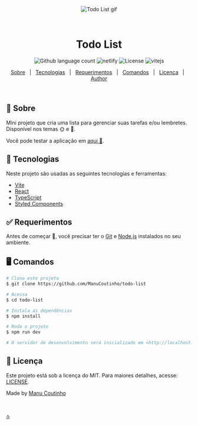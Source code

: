 <div align="center" id="top"> 
  <img src="https://media.giphy.com/media/Q7K3I8uQjPZDhJWmwN/giphy.gif" alt="Todo List gif" />

  &#xa0;  
</div>

<h1 align="center">Todo List</h1>
<p align="center">  
  <img alt="Github language count" src="https://img.shields.io/github/languages/top/ManuCoutinho/todo-list?color=C9184a&style=for-the-badge"> 
  <img alt='netlify' src="https://img.shields.io/badge/Netlify-00C7B7?style=for-the-badge&logo=netlify&logoColor=white"/>
  <img alt="License" src="https://img.shields.io/github/license/ManuCoutinho/todo-list?color=C9184a&style=for-the-badge"> 
  <img alt='vitejs' src='https://img.shields.io/badge/Vite-B73BFE?style=for-the-badge&logo=vite&logoColor=FFD62E'/>
</p>

<p align="center">
  <a href="#dart-sobre">Sobre</a> &#xa0; | &#xa0;  
  <a href="#rocket-tecnologias">Tecnologias</a> &#xa0; | &#xa0;
  <a href="#heavy_check_mark-requerimentos">Requerimentos</a> &#xa0; | &#xa0;
  <a href="#desktop_computer-comandos">Comandos</a> &#xa0; | &#xa0;
  <a href="#page_with_curl-licença">Licença</a> &#xa0; | &#xa0;
  <a href="https://github.com/ManuCoutinho" target="_blank">Author</a>
</p>

<br>

## :dart: Sobre ## 

Mini projeto que cria uma lista para gerenciar suas tarefas e/ou lembretes. Disponível nos temas  🌞 e 🌙.

Você pode testar a aplicação em [aqui 🔗](https://sharp-cray-1a5038.netlify.app/).


## :rocket: Tecnologias ##

Neste projeto são usadas as seguintes tecnologias e ferramentas:

- [Vite](vitejs.dev/)
- [React](https://pt-br.reactjs.org)
- [TypeScript](https://www.typescriptlang.org/)
- [Styled Components](https://styled-components.com)

## :white_check_mark: Requerimentos ##

Antes de começar :checkered_flag:, você precisar ter o [Git](https://git-scm.com) e [Node.js](https://nodejs.org/en/) instalados no seu ambiente.


## :desktop_computer: Comandos ##

```bash
# Clona este projeto
$ git clone https://github.com/ManuCoutinho/todo-list

# Acessa
$ cd todo-list

# Instala as dependências
$ npm install

# Roda o projeto
$ npm run dev

# O servidor de desenvolvimento será inicializado em <http://localhost:5173>
```

## :page_with_curl: Licença ##

Este projeto está sob a licença do MIT. Para maiores detalhes, acesse: [LICENSE](LICENSE).


Made by <a href="https://github.com/ManuCoutinho" target="_blank">Manu Coutinho</a>

&#xa0;

<a href="#top">🔝</a>
